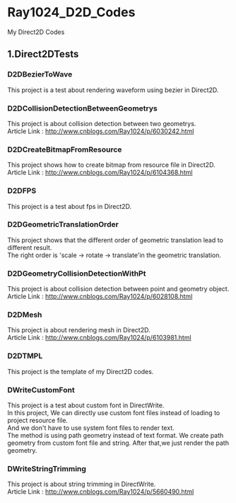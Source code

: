 # Ray1024_D2D_Codes
My Direct2D Codes

## 1.Direct2DTests

### D2DBezierToWave
This project is a test about rendering waveform using bezier in Direct2D.

### D2DCollisionDetectionBetweenGeometrys
This project is about collision detection between two geometrys.</br>
Article Link : http://www.cnblogs.com/Ray1024/p/6030242.html

### D2DCreateBitmapFromResource
This project shows how to create bitmap from resource file in Direct2D.</br>
Article Link : http://www.cnblogs.com/Ray1024/p/6104368.html

### D2DFPS
This project is a test about fps in Direct2D.

### D2DGeometricTranslationOrder
This project shows that the different order of geometric translation lead to different result.</br>
The right order is 'scale -> rotate -> translate'in the geometric translation.

### D2DGeometryCollisionDetectionWithPt
This project is about collision detection between point and geometry object.</br>
Article Link : http://www.cnblogs.com/Ray1024/p/6028108.html

### D2DMesh
This project is about rendering mesh in Direct2D.</br>
Article Link : http://www.cnblogs.com/Ray1024/p/6103981.html

### D2DTMPL
This project is the template of my Direct2D codes.

### DWriteCustomFont
This project is a test about custom font in DirectWrite.</br>
In this project, We can directly use custom font files instead of loading to project resource file.</br>
And we don't have to use system font files to render text.</br>
The method is using path geometry instead of text format. We create path geometry from custom font file and string. After that,we just render the path geometry.

### DWriteStringTrimming
This project is about string trimming in DirectWrite.</br>
Article Link : http://www.cnblogs.com/Ray1024/p/5660490.html